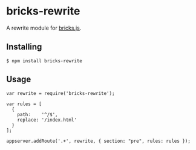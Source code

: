 # bricks-rewrite

A rewrite module for [bricks.js](http://bricksjs.com/ "bricks.js").

## Installing

    $ npm install bricks-rewrite

## Usage

    var rewrite = require('bricks-rewrite');
    
    var rules = [
      {
        path:    '^/$',
        replace: '/index.html'
      }
    ];
    
    appserver.addRoute('.+', rewrite, { section: "pre", rules: rules });